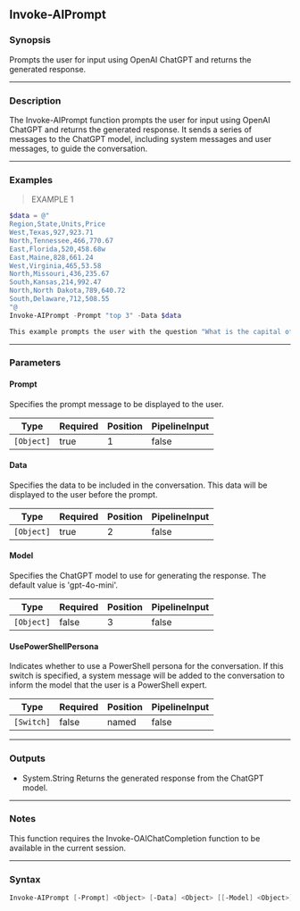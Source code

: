 Invoke-AIPrompt
---------------

### Synopsis
Prompts the user for input using OpenAI ChatGPT and returns the generated response.

---

### Description

The Invoke-AIPrompt function prompts the user for input using OpenAI ChatGPT and returns the generated response. It sends a series of messages to the ChatGPT model, including system messages and user messages, to guide the conversation.

---

### Examples
> EXAMPLE 1

```PowerShell
$data = @"
Region,State,Units,Price
West,Texas,927,923.71
North,Tennessee,466,770.67
East,Florida,520,458.68w
East,Maine,828,661.24
West,Virginia,465,53.58
North,Missouri,436,235.67
South,Kansas,214,992.47
North,North Dakota,789,640.72
South,Delaware,712,508.55
"@
Invoke-AIPrompt -Prompt "top 3" -Data $data

This example prompts the user with the question "What is the capital of France?" and includes the question in the conversation data. The function then returns the generated response from the ChatGPT model.
```

---

### Parameters
#### **Prompt**
Specifies the prompt message to be displayed to the user.

|Type      |Required|Position|PipelineInput|
|----------|--------|--------|-------------|
|`[Object]`|true    |1       |false        |

#### **Data**
Specifies the data to be included in the conversation. This data will be displayed to the user before the prompt.

|Type      |Required|Position|PipelineInput|
|----------|--------|--------|-------------|
|`[Object]`|true    |2       |false        |

#### **Model**
Specifies the ChatGPT model to use for generating the response. The default value is 'gpt-4o-mini'.

|Type      |Required|Position|PipelineInput|
|----------|--------|--------|-------------|
|`[Object]`|false   |3       |false        |

#### **UsePowerShellPersona**
Indicates whether to use a PowerShell persona for the conversation. If this switch is specified, a system message will be added to the conversation to inform the model that the user is a PowerShell expert.

|Type      |Required|Position|PipelineInput|
|----------|--------|--------|-------------|
|`[Switch]`|false   |named   |false        |

---

### Outputs
* System.String
Returns the generated response from the ChatGPT model.

---

### Notes
This function requires the Invoke-OAIChatCompletion function to be available in the current session.

---

### Syntax
```PowerShell
Invoke-AIPrompt [-Prompt] <Object> [-Data] <Object> [[-Model] <Object>] [-UsePowerShellPersona] [<CommonParameters>]
```

